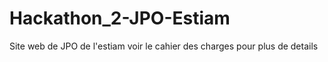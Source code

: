 # Hackathon_2-JPO-Estiam
Site web de JPO de l'estiam voir le cahier des charges pour plus de details
